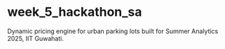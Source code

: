 # week_5_hackathon_sa
Dynamic pricing engine for urban parking lots built for Summer Analytics 2025, IIT Guwahati.
